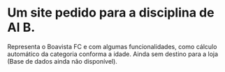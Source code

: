 # Um site pedido para a disciplina de AI B.
Representa o Boavista FC e com algumas funcionalidades, como cálculo automático da categoria conforma a idade.
Ainda sem destino para a loja (Base de dados ainda não disponível).
